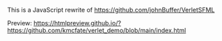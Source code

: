 This is a JavaScript rewrite of https://github.com/johnBuffer/VerletSFML

Preview: https://htmlpreview.github.io/?https://github.com/kmcfate/verlet_demo/blob/main/index.html

